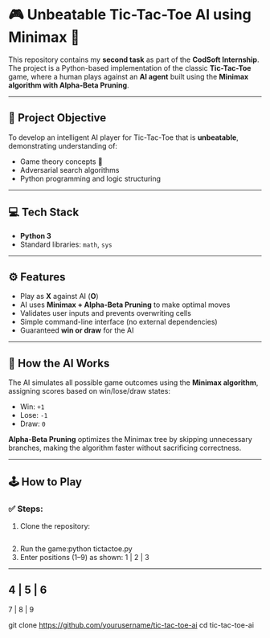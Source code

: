# 🎮 Unbeatable Tic-Tac-Toe AI using Minimax 🤖

This repository contains my **second task** as part of the **CodSoft Internship**. The project is a Python-based implementation of the classic **Tic-Tac-Toe** game, where a human plays against an **AI agent** built using the **Minimax algorithm with Alpha-Beta Pruning**.

---

## 📌 Project Objective

To develop an intelligent AI player for Tic-Tac-Toe that is **unbeatable**, demonstrating understanding of:
- Game theory concepts 🧠
- Adversarial search algorithms
- Python programming and logic structuring

---

## 💻 Tech Stack

- **Python 3**
- Standard libraries: `math`, `sys`

---

## ⚙️ Features

- Play as **X** against AI (**O**)
- AI uses **Minimax + Alpha-Beta Pruning** to make optimal moves
- Validates user inputs and prevents overwriting cells
- Simple command-line interface (no external dependencies)
- Guaranteed **win or draw** for the AI

---

## 🧠 How the AI Works

The AI simulates all possible game outcomes using the **Minimax algorithm**, assigning scores based on win/lose/draw states:

- Win: `+1`
- Lose: `-1`
- Draw: `0`

**Alpha-Beta Pruning** optimizes the Minimax tree by skipping unnecessary branches, making the algorithm faster without sacrificing correctness.

---

## 🕹️ How to Play

### ✅ Steps:

1. Clone the repository:
   ```bash

   ```
2. Run the game:python tictactoe.py
3. Enter positions (1–9) as shown:
1 | 2 | 3
---------
4 | 5 | 6
---------
7 | 8 | 9


   git clone https://github.com/yourusername/tic-tac-toe-ai
   cd tic-tac-toe-ai
